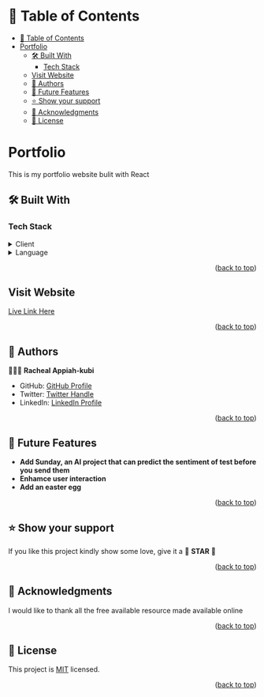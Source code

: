 <a name="readme-top"></a>

<!-- TABLE OF CONTENTS -->

# 📗 Table of Contents

- [📗 Table of Contents](#-table-of-contents)
- [Portfolio ](#portfolio-)
  - [🛠 Built With ](#-built-with-)
    - [Tech Stack ](#tech-stack-)
  - [Visit Website](#visit-website)
  - [👥 Authors ](#-authors-)
  - [🔭 Future Features ](#-future-features-)
  - [⭐️ Show your support ](#️-show-your-support-)
  - [🙏 Acknowledgments ](#-acknowledgments-)
  - [📝 License ](#-license-)

<!-- PROJECT DESCRIPTION -->

# Portfolio <a name="about-project"></a>

This is my portfolio website bulit with React

## 🛠 Built With <a name="built-with"></a>

### Tech Stack <a name="tech-stack"></a>

<details>
  <summary>Client</summary>
  <ul>
    <li><a href="https://react.dev/">ReactJS</a></li>
  </ul>
</details>

<details>
  <summary>Language</summary>
  <ul>
    <li><a href="https://react.dev/">JavaScript</a></li>
  </ul>
</details>


<p align="right">(<a href="#readme-top">back to top</a>)</p>
<!-- Features -->

## Visit Website

[Live Link Here]()


<p align="right">(<a href="#readme-top">back to top</a>)</p>


## 👥 Authors <a name="authors"></a>

🕵🏽‍♀️ **Racheal Appiah-kubi**

- GitHub: [GitHub Profile](https://github.com/coderacheal)
- Twitter: [Twitter Handle](https://twitter.com/racheal_kubi)
- LinkedIn: [LinkedIn Profile](https://www.linkedin.com/in/racheal-appiah-kubi/)

<p align="right">(<a href="#readme-top">back to top</a>)</p>

<!-- FUTURE FEATURES -->

## 🔭 Future Features <a name="future-features"></a>

- **Add Sunday, an AI project that can predict the sentiment of test before you send them**
- **Enhamce user interaction**
- **Add an easter egg**
  
  
<p align="right">(<a href="#readme-top">back to top</a>)</p>


## ⭐️ Show your support <a name="support"></a>

If you like this project kindly show some love, give it a 🌟 **STAR** 🌟

<p align="right">(<a href="#readme-top">back to top</a>)</p>

<!-- ACKNOWLEDGEMENTS -->

## 🙏 Acknowledgments <a name="acknowledgements"></a>

I would like to thank all the free available resource made available online

<p align="right">(<a href="#readme-top">back to top</a>)</p>

<!-- LICENSE -->

## 📝 License <a name="license"></a>

This project is [MIT](./LICENSE) licensed.

<p align="right">(<a href="#readme-top">back to top</a>)</p>
